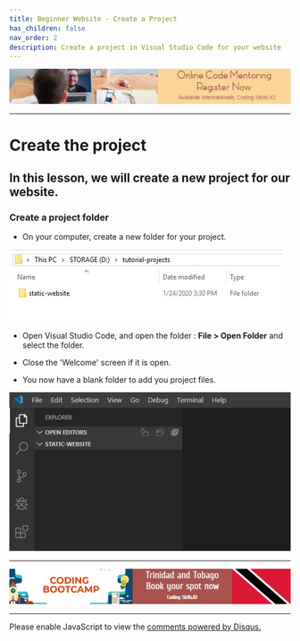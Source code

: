 ```yaml
---
title: Beginner Website - Create a Project
has_children: false
nav_order: 2
description: Create a project in Visual Studio Code for your website
---
```


[![ad](../img/online-mentoring.jpg)](https://rclapp.com/mentors.html)

****

# Create the project

## In this lesson, we will create a new project for our website.

### Create a project folder

- On your computer, create a new folder for your project.

![new folder](../img/vsc-new-folder.JPG)

- Open Visual Studio Code, and open the folder : **File > Open Folder** and select the folder.

- Close the 'Welcome' screen if it is open.

- You now have a blank folder to add you project files.

![new folder](../img/vsc-opened-folder.JPG)

****

[![ad](../img/bootcamp.jpg)](https://rclapp.com/bootcamp.html)

****

<div id="disqus_thread"></div>
<script>
var disqus_config = function () {
this.page.url = 'https://staticwebsite.tutorial.rclapp.com/lessons/lesson1.html';
this.page.identifier = 'a01-01'; 
};
(function() { 
var d = document, s = d.createElement('script');
s.src = 'https://coding-skills-io.disqus.com/embed.js';
s.setAttribute('data-timestamp', +new Date());
(d.head || d.body).appendChild(s);
})();
</script>
<noscript>Please enable JavaScript to view the <a href="https://disqus.com/?ref_noscript">comments powered by Disqus.</a></noscript>


